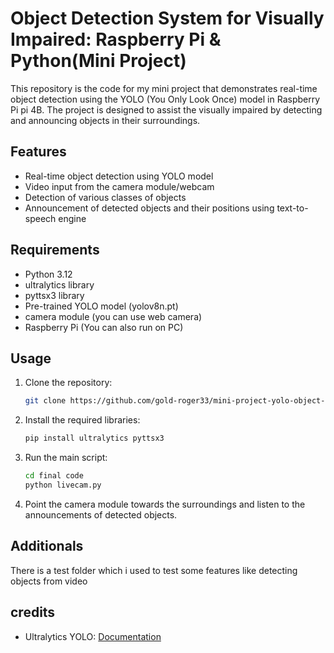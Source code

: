 # Object Detection System for Visually Impaired: Raspberry Pi & Python(Mini Project)

This repository is the code for my  mini project that demonstrates real-time object detection using the YOLO (You Only Look Once) model in Raspberry Pi pi 4B.
The project is designed to assist the visually impaired by detecting and announcing objects in their surroundings.



## Features

- Real-time object detection using YOLO model
- Video input from the camera module/webcam
- Detection of various classes of objects
- Announcement of detected objects and their positions using text-to-speech engine

## Requirements

- Python 3.12
- ultralytics library
- pyttsx3 library
- Pre-trained YOLO model (yolov8n.pt)
- camera module (you can use web camera)
- Raspberry Pi (You can also run on PC)

## Usage

1. Clone the repository:

    ```bash
    git clone https://github.com/gold-roger33/mini-project-yolo-object-detection.git
    ```

2. Install the required libraries:

    ```bash
    pip install ultralytics pyttsx3
    ```

3. Run the main script:

    ```bash
    cd final code
    python livecam.py
    ```
4. Point the camera module towards the surroundings and listen to the announcements of detected objects.


## Additionals 

There is a test folder which i used to test some features like detecting objects from video

## credits

- Ultralytics YOLO: [Documentation](https://docs.ultralytics.com/quickstart/)


